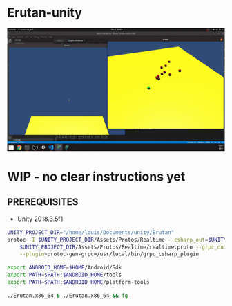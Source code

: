 # Erutan-unity

[![Alt text](docs/example.gif)](https://www.youtube.com/watch?v=OElXIRdJFVs)

# WIP - no clear instructions yet

PREREQUISITES
-------------

- Unity 2018.3.5f1

```bash
UNITY_PROJECT_DIR="/home/louis/Documents/unity/Erutan"
protoc -I $UNITY_PROJECT_DIR/Assets/Protos/Realtime --csharp_out=$UNITY_PROJECT_DIR/Assets/Protos/Realtime \
    $UNITY_PROJECT_DIR/Assets/Protos/Realtime/realtime.proto --grpc_out=$UNITY_PROJECT_DIR/Assets/Protos/Realtime \
    --plugin=protoc-gen-grpc=/usr/local/bin/grpc_csharp_plugin
```

```bash
export ANDROID_HOME=$HOME/Android/Sdk
export PATH=$PATH:$ANDROID_HOME/tools
export PATH=$PATH:$ANDROID_HOME/platform-tools
```

```bash
./Erutan.x86_64 & ./Erutan.x86_64 && fg
```